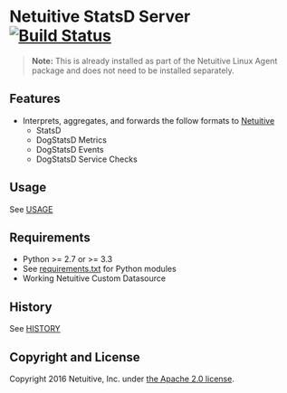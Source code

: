 Netuitive StatsD Server [![Build Status](https://travis-ci.org/Netuitive/netuitive-statsd.svg?branch=master)](https://travis-ci.org/Netuitive/netuitive-statsd)
=======================

>**Note:** This is already installed as part of the Netuitive Linux Agent package and does not need to be installed separately.

Features
--------

* Interprets, aggregates, and forwards the follow formats to [Netuitive](http://www.netuitive.com/)
    * StatsD
    * DogStatsD Metrics
    * DogStatsD Events
    * DogStatsD Service Checks


Usage
-----
See [USAGE](USAGE.md)


Requirements
------------

- Python >= 2.7 or >= 3.3
- See [requirements.txt](requirements.txt) for Python modules
- Working Netuitive Custom Datasource


History
-------

See [HISTORY](HISTORY.md)


Copyright and License
---------------------

Copyright 2016 Netuitive, Inc. under [the Apache 2.0 license](LICENSE).
